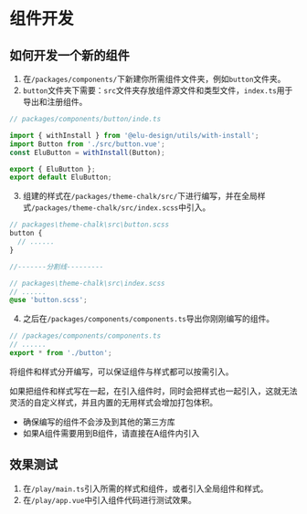 # 组件开发

## 如何开发一个新的组件

1. 在`/packages/components/`下新建你所需组件文件夹，例如`button`文件夹。
2. `button`文件夹下需要：`src`文件夹存放组件源文件和类型文件，`index.ts`用于导出和注册组件。

```ts
// packages/components/button/inde.ts

import { withInstall } from '@elu-design/utils/with-install';
import Button from './src/button.vue';
const EluButton = withInstall(Button);

export { EluButton };
export default EluButton;
```

3. 组建的样式在`/packages/theme-chalk/src/`下进行编写，并在全局样式`/packages/theme-chalk/src/index.scss`中引入。

```scss
// packages\theme-chalk\src\button.scss
button {
  // ......
}

//-------分割线---------

// packages\theme-chalk\src\index.scss
// ......
@use 'button.scss';
```

4. 之后在`/packages/components/components.ts`导出你刚刚编写的组件。

```ts
// /packages/components/components.ts
// ......
export * from './button';
```

将组件和样式分开编写，可以保证组件与样式都可以按需引入。

如果把组件和样式写在一起，在引入组件时，同时会把样式也一起引入，这就无法灵活的自定义样式，并且内置的无用样式会增加打包体积。

- 确保编写的组件不会涉及到其他的第三方库
- 如果A组件需要用到B组件，请直接在A组件内引入

## 效果测试

1. 在`/play/main.ts`引入所需的样式和组件，或者引入全局组件和样式。
2. 在`/play/app.vue`中引入组件代码进行测试效果。

